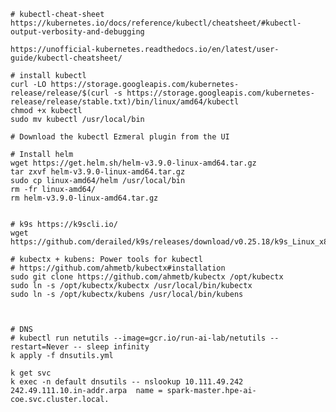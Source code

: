     # kubectl-cheat-sheet
    https://kubernetes.io/docs/reference/kubectl/cheatsheet/#kubectl-output-verbosity-and-debugging 
    
    https://unofficial-kubernetes.readthedocs.io/en/latest/user-guide/kubectl-cheatsheet/

    # install kubectl
    curl -LO https://storage.googleapis.com/kubernetes-release/release/$(curl -s https://storage.googleapis.com/kubernetes-release/release/stable.txt)/bin/linux/amd64/kubectl
    chmod +x kubectl 
    sudo mv kubectl /usr/local/bin
    
    # Download the kubectl Ezmeral plugin from the UI

    # Install helm
    wget https://get.helm.sh/helm-v3.9.0-linux-amd64.tar.gz
    tar zxvf helm-v3.9.0-linux-amd64.tar.gz 
    sudo cp linux-amd64/helm /usr/local/bin
    rm -fr linux-amd64/
    rm helm-v3.9.0-linux-amd64.tar.gz 

        
    # k9s https://k9scli.io/ 
    wget https://github.com/derailed/k9s/releases/download/v0.25.18/k9s_Linux_x86_64.tar.gz

    # kubectx + kubens: Power tools for kubectl
    # https://github.com/ahmetb/kubectx#installation
    sudo git clone https://github.com/ahmetb/kubectx /opt/kubectx
    sudo ln -s /opt/kubectx/kubectx /usr/local/bin/kubectx
    sudo ln -s /opt/kubectx/kubens /usr/local/bin/kubens



    # DNS
    # kubectl run netutils --image=gcr.io/run-ai-lab/netutils --restart=Never -- sleep infinity
    k apply -f dnsutils.yml 
    
    k get svc 
    k exec -n default dnsutils -- nslookup 10.111.49.242
    242.49.111.10.in-addr.arpa	name = spark-master.hpe-ai-coe.svc.cluster.local.
